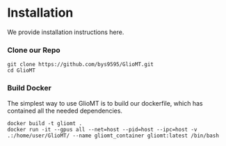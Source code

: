 # Installation
We provide installation instructions here.

### Clone our Repo
```
git clone https://github.com/bys9595/GlioMT.git
cd GlioMT
```


### Build Docker
The simplest way to use GlioMT is to build our dockerfile, which has contained all the needed dependencies. 

```
docker build -t gliomt .
docker run -it --gpus all --net=host --pid=host --ipc=host -v .:/home/user/GlioMT/ --name gliomt_container gliomt:latest /bin/bash
```



